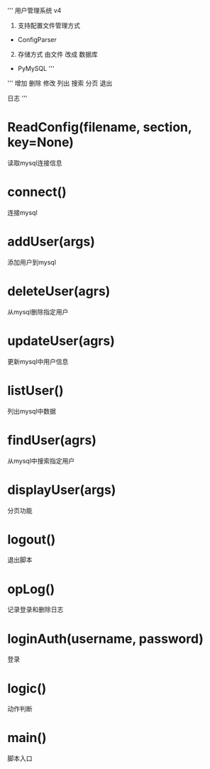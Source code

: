 '''
用户管理系统 v4
1. 支持配置文件管理方式
- ConfigParser
2. 存储方式 由文件 改成 数据库
- PyMySQL
'''

'''
增加
删除
修改
列出
搜索
分页
退出


日志
'''

# ReadConfig(filename, section, key=None)
读取mysql连接信息

# connect()
连接mysql

# addUser(args)
添加用户到mysql

# deleteUser(agrs)
从mysql删除指定用户

# updateUser(agrs)
更新mysql中用户信息

# listUser()
列出mysql中数据

# findUser(agrs)
从mysql中搜索指定用户

# displayUser(args)
分页功能

# logout()
退出脚本

# opLog()
记录登录和删除日志

# loginAuth(username, password)
登录

# logic()
动作判断

# main()
脚本入口
